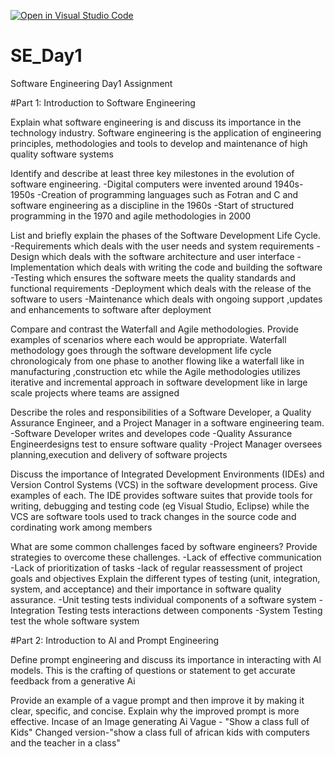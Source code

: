[![Open in Visual Studio Code](https://classroom.github.com/assets/open-in-vscode-2e0aaae1b6195c2367325f4f02e2d04e9abb55f0b24a779b69b11b9e10269abc.svg)](https://classroom.github.com/online_ide?assignment_repo_id=15570034&assignment_repo_type=AssignmentRepo)
# SE_Day1
Software Engineering Day1 Assignment

#Part 1: Introduction to Software Engineering

Explain what software engineering is and discuss its importance in the technology industry.
Software engineering is the application of engineering principles, methodologies and tools to develop and maintenance of high quality software systems


Identify and describe at least three key milestones in the evolution of software engineering.
-Digital computers were invented around 1940s-1950s
-Creation of programming languages such as Fotran and C and software engineering as a discipline in the 1960s
-Start of structured programming in the 1970 and agile methodologies in 2000

List and briefly explain the phases of the Software Development Life Cycle.
-Requirements which deals with the user needs and system requirements
-Design which deals with the software architecture and user interface
-Implementation which deals with writing the code and building the software
-Testing which ensures the software meets the quality standards and functional requirements
-Deployment which deals with the release of the software to users
-Maintenance which deals with ongoing support ,updates and enhancements to software after deployment

Compare and contrast the Waterfall and Agile methodologies. Provide examples of scenarios where each would be appropriate.
Waterfall methodology goes through the software development life cycle chronologicaly from one phase to another flowing like a waterfall like in manufacturing ,construction etc while the Agile methodologies utilizes iterative and incremental approach in software development like in large scale projects where teams are assigned 

Describe the roles and responsibilities of a Software Developer, a Quality Assurance Engineer, and a Project Manager in a software engineering team.
-Software Developer writes and developes code
-Quality Assurance Engineerdesigns test to ensure software quality
-Project Manager oversees planning,execution and delivery of software projects

Discuss the importance of Integrated Development Environments (IDEs) and Version Control Systems (VCS) in the software development process. Give examples of each.
The IDE provides software suites that provide tools for writing, debugging and testing code (eg Visual Studio, Eclipse) while the VCS are software tools used to track changes in the source code and cordinating work among members

What are some common challenges faced by software engineers? Provide strategies to overcome these challenges.
-Lack of effective communication
-Lack of prioritization of tasks
-lack of regular reassessment of project goals and objectives
Explain the different types of testing (unit, integration, system, and acceptance) and their importance in software quality assurance.
-Unit testing tests individual components of a software system
-Integration Testing tests interactions detween components
-System Testing test the whole software system

#Part 2: Introduction to AI and Prompt Engineering


Define prompt engineering and discuss its importance in interacting with AI models.
This is the crafting of questions or statement to get accurate feedback from a generative Ai

Provide an example of a vague prompt and then improve it by making it clear, specific, and concise. Explain why the improved prompt is more effective.
Incase of an Image generating Ai
Vague - "Show a class full of Kids"
Changed version-"show a class full of african kids with computers and the teacher in a class"
